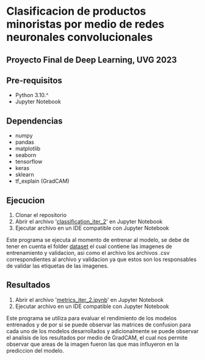# Clasificacion de productos minoristas por medio de redes neuronales convolucionales
## Proyecto Final de Deep Learning, UVG 2023

## Pre-requisitos
- Python 3.10.^
- Jupyter Notebook

## Dependencias
- numpy
- pandas
- matplotlib
- seaborn
- tensorflow
- keras
- sklearn
- tf_explain (GradCAM)

## Ejecucion
1. Clonar el repositorio
2. Abrir el archivo '[classification_iter_2](./classification_iter_2.ipynb)' en Jupyter Notebook
3. Ejecutar archivo en un IDE compatible con Jupyter Notebook

Este programa se ejecuta al momento de entrenar al modelo, se debe de tener en cuenta el folder [dataset](./dataset/) el cual contiene las imagenes de entrenamiento y validacion, asi como el archivo los archivos .csv correspondientes al archivo y validacion ya que estos son los responsables de validar las etiquetas de las imagenes.

## Resultados
1. Abrir el archivo '[metrics_iter_2.ipynb](./metrics_iter_2.ipynb)' en Jupyter Notebook
2. Ejecutar archivo en un IDE compatible con Jupyter Notebook

Este programa se utiliza para evaluar el rendimiento de los modelos entrenados y de por si se puede observar las matrices de confusion para cada uno de los modelos desarrollados y adicionalmente se puede observar el analisis de los resultados por medio de GradCAM, el cual nos permite observar que areas de la imagen fueron las que mas influyeron en la prediccion del modelo.


